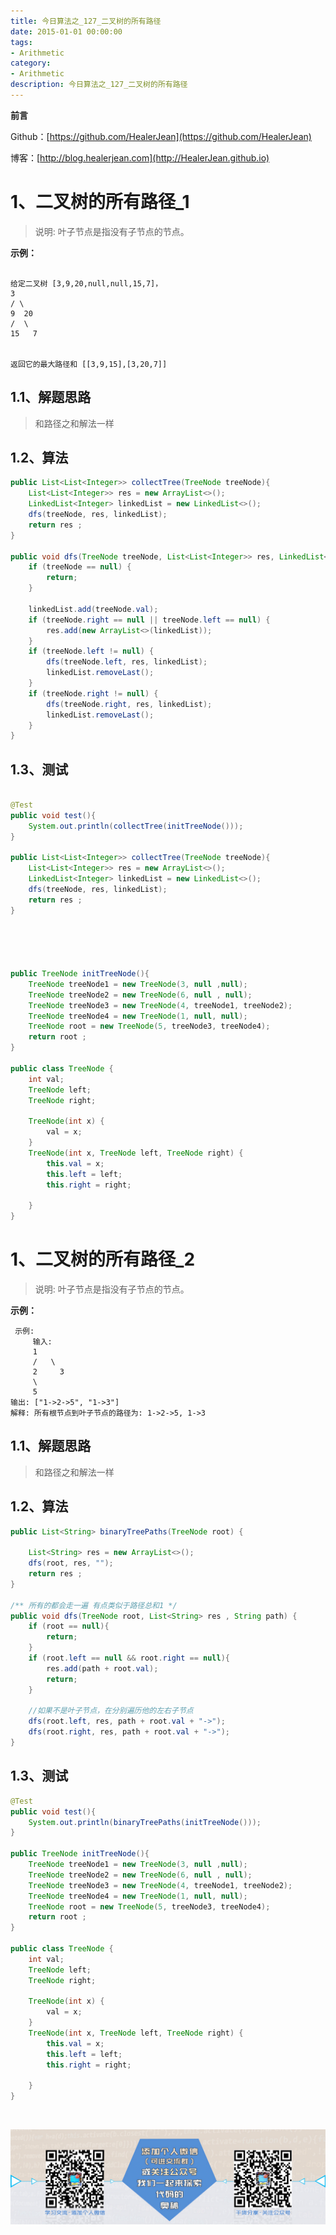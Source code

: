 ```yaml
---
title: 今日算法之_127_二叉树的所有路径
date: 2015-01-01 00:00:00
tags: 
- Arithmetic
category: 
- Arithmetic
description: 今日算法之_127_二叉树的所有路径
---
```


**前言**     

 Github：[https://github.com/HealerJean](https://github.com/HealerJean)         

 博客：[http://blog.healerjean.com](http://HealerJean.github.io)          



# 1、二叉树的所有路径_1
> 说明: 叶子节点是指没有子节点的节点。  

**示例：**

```

给定二叉树 [3,9,20,null,null,15,7]，
3
/ \
9  20
/  \
15   7


返回它的最大路径和 [[3,9,15],[3,20,7]]
```

## 1.1、解题思路 

>  和路径之和解法一样



## 1.2、算法

```java
public List<List<Integer>> collectTree(TreeNode treeNode){
    List<List<Integer>> res = new ArrayList<>();
    LinkedList<Integer> linkedList = new LinkedList<>();
    dfs(treeNode, res, linkedList);
    return res ;
}

public void dfs(TreeNode treeNode, List<List<Integer>> res, LinkedList<Integer> linkedList) {
    if (treeNode == null) {
        return;
    }

    linkedList.add(treeNode.val);
    if (treeNode.right == null || treeNode.left == null) {
        res.add(new ArrayList<>(linkedList));
    }
    if (treeNode.left != null) {
        dfs(treeNode.left, res, linkedList);
        linkedList.removeLast();
    }
    if (treeNode.right != null) {
        dfs(treeNode.right, res, linkedList);
        linkedList.removeLast();
    }
}
```




## 1.3、测试 

```java

@Test
public void test(){
    System.out.println(collectTree(initTreeNode()));
}

public List<List<Integer>> collectTree(TreeNode treeNode){
    List<List<Integer>> res = new ArrayList<>();
    LinkedList<Integer> linkedList = new LinkedList<>();
    dfs(treeNode, res, linkedList);
    return res ;
}





public TreeNode initTreeNode(){
    TreeNode treeNode1 = new TreeNode(3, null ,null);
    TreeNode treeNode2 = new TreeNode(6, null , null);
    TreeNode treeNode3 = new TreeNode(4, treeNode1, treeNode2);
    TreeNode treeNode4 = new TreeNode(1, null, null);
    TreeNode root = new TreeNode(5, treeNode3, treeNode4);
    return root ;
}

public class TreeNode {
    int val;
    TreeNode left;
    TreeNode right;

    TreeNode(int x) {
        val = x;
    }
    TreeNode(int x, TreeNode left, TreeNode right) {
        this.val = x;
        this.left = left;
        this.right = right;

    }
}
```







# 1、二叉树的所有路径_2

> 说明: 叶子节点是指没有子节点的节点。  

**示例：**

```
 示例:
     输入:
     1
     /   \
     2     3
     \
     5
输出: ["1->2->5", "1->3"]
解释: 所有根节点到叶子节点的路径为: 1->2->5, 1->3
```

## 1.1、解题思路 

>  和路径之和解法一样



## 1.2、算法

```java
public List<String> binaryTreePaths(TreeNode root) {

    List<String> res = new ArrayList<>();
    dfs(root, res, "");
    return res ;
}

/** 所有的都会走一遍 有点类似于路径总和1 */
public void dfs(TreeNode root, List<String> res , String path) {
    if (root == null){
        return;
    }
    if (root.left == null && root.right == null){
        res.add(path + root.val);
        return;
    }

    //如果不是叶子节点，在分别遍历他的左右子节点
    dfs(root.left, res, path + root.val + "->");
    dfs(root.right, res, path + root.val + "->");
}
```




## 1.3、测试 

```java
@Test
public void test(){
    System.out.println(binaryTreePaths(initTreeNode()));
}

public TreeNode initTreeNode(){
    TreeNode treeNode1 = new TreeNode(3, null ,null);
    TreeNode treeNode2 = new TreeNode(6, null , null);
    TreeNode treeNode3 = new TreeNode(4, treeNode1, treeNode2);
    TreeNode treeNode4 = new TreeNode(1, null, null);
    TreeNode root = new TreeNode(5, treeNode3, treeNode4);
    return root ;
}

public class TreeNode {
    int val;
    TreeNode left;
    TreeNode right;

    TreeNode(int x) {
        val = x;
    }
    TreeNode(int x, TreeNode left, TreeNode right) {
        this.val = x;
        this.left = left;
        this.right = right;

    }
}

```



​          

![ContactAuthor](https://raw.githubusercontent.com/HealerJean/HealerJean.github.io/master/assets/img/artical_bottom.jpg)



<link rel="stylesheet" href="https://unpkg.com/gitalk/dist/gitalk.css">

<script src="https://unpkg.com/gitalk@latest/dist/gitalk.min.js"></script> 
<div id="gitalk-container"></div>    
 <script type="text/javascript">
    var gitalk = new Gitalk({
		clientID: `1d164cd85549874d0e3a`,
		clientSecret: `527c3d223d1e6608953e835b547061037d140355`,
		repo: `HealerJean.github.io`,
		owner: 'HealerJean',
		admin: ['HealerJean'],
		id: 'lKqm0bNn6GHvAtRM',
    });
    gitalk.render('gitalk-container');
</script> 


